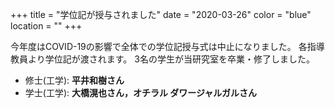 +++
title = "学位記が授与されました"
date = "2020-03-26"
color = "blue"
location = ""
+++

今年度はCOVID-19の影響で全体での学位記授与式は中止になりました。
各指導教員より学位記が渡されます。
3名の学生が当研究室を卒業・修了しました。

- 修士(工学): **平井和樹さん**
- 学士(工学): **大橋滉也さん，オチラル ダワージャルガルさん**

